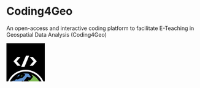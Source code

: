 # Coding4Geo
An open-access and interactive coding platform to facilitate E-Teaching in Geospatial Data Analysis (Coding4Geo)


<p><a href="https://sites.google.com/view/coding4geo/"><img src="doc/logos/Coding4geo_Logo_black.png" style="width:100px;"></a></p>

